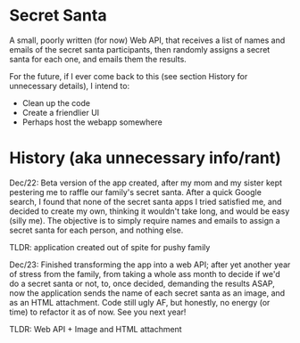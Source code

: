 # Secret Santa

A small, poorly written (for now) Web API, that receives a list of names and emails of the secret santa participants, then randomly assigns a secret santa for each one, and emails them the results.

For the future, if I ever come back to this (see section History for unnecessary details), I intend to:
 * Clean up the code
 * Create a friendlier UI
 * Perhaps host the webapp somewhere

# History (aka unnecessary info/rant)

Dec/22: Beta version of the app created, after my mom and my sister kept pestering me to raffle our family's secret santa. After a quick Google search, I found that none of the secret santa apps I tried satisfied me, and decided to create my own, thinking it wouldn't take long, and would be easy (silly me). The objective is to simply require names and emails to assign a secret santa for each person, and nothing else.

TLDR: application created out of spite for pushy family

Dec/23: Finished transforming the app into a web API; after yet another year of stress from the family, from taking a whole ass month to decide if we'd do a secret santa or not, to, once decided, demanding the results ASAP, now the application sends the name of each secret santa as an image, and as an HTML attachment. Code still ugly AF, but honestly, no energy (or time) to refactor it as of now. See you next year!

TLDR: Web API + Image and HTML attachment
